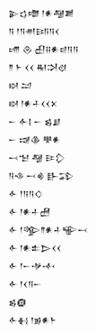 <div class='block'>
<div class='line'>𒉌𒌓𒈩 𒁹𒀭𒆷𒋢</div>
<div class='line'>𒀀 𒁹𒀀𒉣𒅀𒀀𒌋</div>
<div class='line'>𒋬 𒊮 𒌷𒍝𒀭𒁀𒀀𒀀</div>
<div class='line'>𒈫 𒈨 𒌋𒌋 𒊑𒋫𒋼</div>
<div class='line'>𒊭 𒁺</div>
<div class='line'>𒊭 𒁹𒀭𒈦𒌋𒌋𒉽</div>
<div class='line'>𒀸 𒅆𒋙 𒀸 𒌗𒋗</div>
<div class='line'>𒀸 𒀏𒆠 𒋧𒀭</div>
<div class='line'>𒁁𒈠 𒆷 𒄿𒁷</div>
<div class='line'>𒀀𒈾 𒁁𒄯 𒃲𒁉</div>
<div class='line'>𒅆 𒁹𒀀𒀀𒄭</div>
<div class='line'>𒅆 𒁹𒀭𒈦𒍇</div>
<div class='line'>𒅆 𒁹𒄊𒈫𒀭𒈦𒊍𒁁</div>
<div class='line'>𒅆 𒁹𒀭𒉺𒆕𒌋𒌋</div>
<div class='line'>𒅆 𒁹𒀸𒋩𒋾</div>
<div class='line'>𒅆 𒁹𒌋𒀀𒀸</div>
<div class='line'>𒌗𒁈</div>
<div class='line'>𒅆𒈬 𒁹𒂊𒀭𒈨</div>
</div>